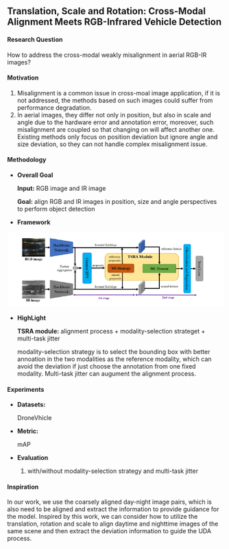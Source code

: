 ## Translation, Scale and Rotation: Cross-Modal Alignment Meets RGB-Infrared Vehicle Detection

#### Research Question
How to address the cross-modal weakly misalignment in aerial RGB-IR images?

#### Motivation
1. Misalignment is a common issue in cross-moal image application, if it is not addressed, the methods based on such images could suffer from performance degradation.
2. In aerial images, they differ not only in position, but also in scale and angle due to the hardware error and annotation error, moreover, such misalignment are coupled so that changing on will affect another one. Existing methods only focus on position deviation but ignore angle and size deviation, so they can not handle complex misalignment issue.

#### Methodology

- **Overall Goal**

  **Input:** RGB image and IR image
  
  **Goal:** align RGB and IR images in position, size and angle perspectives to perform object detection

- **Framework**

![image](../Image/RGB-IR.png)

- **HighLight**

  **TSRA module:** alignment process + modality-selection strateget + multi-task jitter
  
  modality-selection strategy is to select the bounding box with better annoation in the two modalities as the reference modality, which can avoid the deviation if just choose the annotation from one fixed modality. Multi-task jitter can augument the alignment process.

#### Experiments

- **Datasets:** 

  DroneVhicle

- **Metric:**

  mAP

- **Evaluation**

  1. with/without modality-selection strategy and multi-task jitter

#### Inspiration

In our work, we use the coarsely aligned day-night image pairs, which is also need to be aligned and extract the information to provide guidance for the model. Inspired by this work, we can consider how to utilize the translation, rotation and scale to align daytime and nighttime images of the same scene and then extract the deviation information to guide the UDA process.
